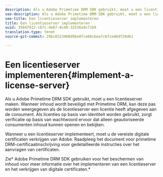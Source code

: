 ```yaml
---
description: Als u Adobe Primetime DRM SDK gebruikt, moet u een licentieserver maken. Wanneer inhoud wordt beveiligd met Primetime DRM, kan deze pas worden weergegeven als de licentieserver een licentie heeft afgegeven aan de consument. Als licenties op basis van identiteit worden gebruikt, zorgt verificatie op basis van wachtwoord ervoor dat alleen geautoriseerde consumenten inhoud kunnen openen en bekijken.
seo-description: Als u Adobe Primetime DRM SDK gebruikt, moet u een licentieserver maken. Wanneer inhoud wordt beveiligd met Primetime DRM, kan deze pas worden weergegeven als de licentieserver een licentie heeft afgegeven aan de consument. Als licenties op basis van identiteit worden gebruikt, zorgt verificatie op basis van wachtwoord ervoor dat alleen geautoriseerde consumenten inhoud kunnen openen en bekijken.
seo-title: Een licentieserver implementeren
title: Een licentieserver implementeren
uuid: 35647912-c87c-4e67-8cd0-32536a9c71b9
translation-type: tm+mt
source-git-commit: 29bc8323460d9be0fce66cbea7c6fce46df20d61

---
```



# Een licentieserver implementeren{#implement-a-license-server}

Als u Adobe Primetime DRM SDK gebruikt, moet u een licentieserver maken. Wanneer inhoud wordt beveiligd met Primetime DRM, kan deze pas worden weergegeven als de licentieserver een licentie heeft afgegeven aan de consument. Als licenties op basis van identiteit worden gebruikt, zorgt verificatie op basis van wachtwoord ervoor dat alleen geautoriseerde consumenten inhoud kunnen openen en bekijken.

Wanneer u een licentieserver implementeert, moet u de vereiste digitale certificaten verkrijgen van Adobe. Raadpleeg het document voor primetime DRM-certificaatinschrijving voor gedetailleerde instructies over het aanvragen van certificaten.

Zie* Adobe Primetime DRM SDK gebruiken voor het beschermen van inhoud voor meer informatie over het implementeren van een licentieserver en het verkrijgen van digitale certificaten.*
